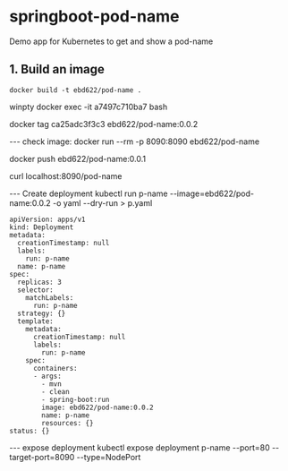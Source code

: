 # springboot-pod-name
Demo app for Kubernetes to get and show a pod-name

## 1. Build an image
```
docker build -t ebd622/pod-name .
```

winpty docker exec -it a7497c710ba7 bash


docker tag ca25adc3f3c3 ebd622/pod-name:0.0.2

--- check image:
docker run --rm -p 8090:8090 ebd622/pod-name

docker push ebd622/pod-name:0.0.1



curl localhost:8090/pod-name


--- Create deployment
kubectl run p-name --image=ebd622/pod-name:0.0.2 -o yaml --dry-run > p.yaml

```
apiVersion: apps/v1
kind: Deployment
metadata:
  creationTimestamp: null
  labels:
    run: p-name
  name: p-name
spec:
  replicas: 3
  selector:
    matchLabels:
      run: p-name
  strategy: {}
  template:
    metadata:
      creationTimestamp: null
      labels:
        run: p-name
    spec:
      containers:
      - args:
        - mvn
        - clean
        - spring-boot:run
        image: ebd622/pod-name:0.0.2
        name: p-name
        resources: {}
status: {}
```

--- expose deployment
kubectl expose deployment p-name --port=80 --target-port=8090 --type=NodePort

